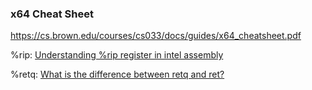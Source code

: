 ### x64 Cheat Sheet

https://cs.brown.edu/courses/cs033/docs/guides/x64_cheatsheet.pdf

%rip: [Understanding %rip register in intel assembly](https://stackoverflow.com/questions/42215105/understanding-rip-register-in-intel-assembly)

%retq: [What is the difference between retq and ret?](https://stackoverflow.com/questions/42653095/what-is-the-difference-between-retq-and-ret)

